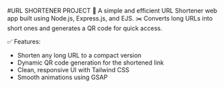 #URL SHORTENER PROJECT
🚀 A simple and efficient URL Shortener web app built using Node.js, Express.js, and EJS.
✂️ Converts long URLs into short ones and generates a QR code for quick access.

✅ Features:
* Shorten any long URL to a compact version
* Dynamic QR code generation for the shortened link
* Clean, responsive UI with Tailwind CSS
* Smooth animations using GSAP
